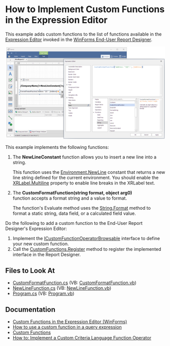 # How to Implement Custom Functions in the Expression Editor

This example adds custom functions to the list of functions available in the [Expression Editor](https://docs.devexpress.com/WindowsForms/6212/common-features/expressions/expression-editor)
invoked in the [WinForms End-User Report Designer](https://docs.devexpress.com/XtraReports/10715/winforms-reporting/end-user-report-designer).

![A Custom Function in Expression Editor](./Images/custom-function-in-expression-editor.png)

This example implements the following functions:

1. The **NewLineConstant** function allows you to insert a new line into a string.

    This function uses the [Environment.NewLine](https://msdn.microsoft.com/en-us//library/system.environment.newline(v=vs.110).aspx) constant that returns a new line string defined for the current environment.
    You should enable the [XRLabel.Multiline](https://docs.devexpress.com/XtraReports/DevExpress.XtraReports.UI.XRLabel.Multiline) property to enable line breaks in the XRLabel text.

1. The **CustomFormatFunction(string format, object arg0)** function accepts a format string and a value to format.

    The function's Evaluate method uses the [String.Format](https://msdn.microsoft.com/en-us/library/fht0f5be(v=vs.110).aspx) method to format a static string, data field, or a calculated field value.

Do the following to add a custom function to the End-User Report Designer's Expression Editor:

1. Implement the [ICustomFunctionOperatorBrowsable](https://docs.devexpress.com/CoreLibraries/DevExpress.Data.Filtering.ICustomFunctionOperatorBrowsable) interface to define your new custom function.
1. Call the [CustomFunctions.Register](https://docs.devexpress.com/XtraReports/DevExpress.XtraReports.Expressions.CustomFunctions.Register(DevExpress.Data.Filtering.ICustomFunctionOperator--)) method to register the implemented interface in the Report Designer.

## Files to Look At

* [CustomFormatFunction.cs](./CS/CustomFunctionForExpressionEditorExample/Functions/CustomFormatFunction.cs) (VB: [CustomFormatFunction.vb](./VB/CustomFunctionForExpressionEditorExample/Functions/CustomFormatFunction.vb))
* [NewLineFunction.cs](./CS/CustomFunctionForExpressionEditorExample/Functions/NewLineConstant.cs) (VB: [NewLineFunction.vb](./VB/CustomFunctionForExpressionEditorExample/Functions/NewLineConstant.vb))
* [Program.cs](./CS/CustomFunctionForExpressionEditorExample/Program.cs) (VB: [Program.vb](./VB/CustomFunctionForExpressionEditorExample/Program.vb))

## Documentation

* [Custom Functions in the Expression Editor (WinForms)](https://docs.devexpress.com/XtraReports/403294/winforms-reporting/end-user-report-designer-for-winforms/api-and-customization/custom-functions-in-the-expression-editor)
* [How to use a custom function in a query expression](https://supportcenter.devexpress.com/ticket/details/t352441/how-to-use-a-custom-function-in-a-query-expression)
* [Custom Functions](https://docs.devexpress.com/WindowsForms/9947/common-features/expressions/implementing-custom-functions)
* [How to: Implement a Custom Criteria Language Function Operator](https://docs.devexpress.com/XPO/5206/examples/how-to-implement-a-custom-criteria-language-function-operator)
